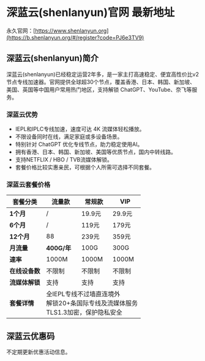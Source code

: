 # 深蓝云(shenlanyun)官网 最新地址

永久官网：[https://www.shenlanyun.org](https://b.shenlanyun.org/#/register?code=PJ6e3TV9)

## 深蓝云(shenlanyun)简介

深蓝云(shenlanyun)已经稳定运营2年多，是一家主打高速稳定、便宜高性价比v2节点专线加速器。官网提供全球超30个节点，覆盖香港、日本、韩国、新加坡、美国、英国等中国用户常用热门地区，支持解锁 ChatGPT、YouTube、奈飞等服务。

### 深蓝云优势

* IEPL和IPLC专线加速，速度可达 4K 流媒体轻松播放。
* 不限设备同时在线，满足家庭或多设备场景。
* 特别针对 ChatGPT 优化专线节点，助力稳定使用AI。
* 拥有香港、日本、韩国、新加坡、美国等优质节点，国内中转线路。
* 支持NETFLIX / HBO / TVB流媒体解锁。
* 套餐价格比较实惠亲民，可根据个人所需可选择不同套餐。

### 深蓝云套餐价格

<table>
    <thead>
        <tr>
            <th>
                <strong>套餐分类</strong>
            </th>
            <th>
                <strong>流量款</strong>
            </th>
            <th>
                <strong>常规款</strong>
            </th>
            <th>
                <strong>VIP</strong>
            </th>
        </tr>
    </thead>
    <tbody>
        <tr>
            <td>
                <strong>1个月</strong>
            </td>
            <td>/</td>
            <td>19.9元</td>
            <td>29.9元</td>
        </tr>
        <tr>
            <td>
                <strong>6个月</strong>
            </td>
            <td>/</td>
            <td>119元</td>
            <td>179元</td>
        </tr>
        <tr>
            <td>
                <strong>12个月</strong>
            </td>
            <td>88</td>
            <td>239元</td>
            <td>359元</td>
        </tr>
        <tr>
            <td>
                <strong>月流量</strong>
            </td>
            <td><b id = "red">400G/年</b></td>
            <td>100G</td>
            <td>300G</td>
        </tr>
        <tr>
            <td>
                <strong>速率</strong>
            </td>
            <td>1000M</td>
            <td>1000M</td>
            <td>1000M</td>
        </tr>
        <tr>
            <td>
                <strong>在线设备数</strong>
            </td>
            <td>不限制</td>
            <td>不限制</td>
            <td>不限制</td>
        </tr>
        <tr>
            <td>
                <strong>流媒体解锁</strong>
            </td>
            <td>支持</td>
            <td>支持</td>
            <td>支持</td>
        </tr>
        <tr>
            <td>
                <strong>套餐详情</strong>
            </td>
            <td colspan="3">
                全IEPL专线不过墙直连境外
                <br>解锁20+条国际专线及流媒体服务
                <br>TLS1.3加密，保护隐私安全</td>
        </tr>
    </tbody>
</table>

## 深蓝云优惠码

不定期更新优惠活动信息。
